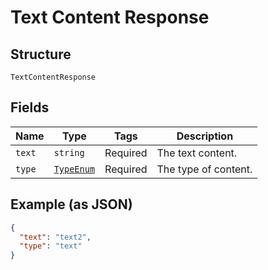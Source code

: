 
# Text Content Response

## Structure

`TextContentResponse`

## Fields

| Name | Type | Tags | Description |
|  --- | --- | --- | --- |
| `text` | `string` | Required | The text content. |
| `type` | [`TypeEnum`](../../doc/models/type-enum.md) | Required | The type of content. |

## Example (as JSON)

```json
{
  "text": "text2",
  "type": "text"
}
```

